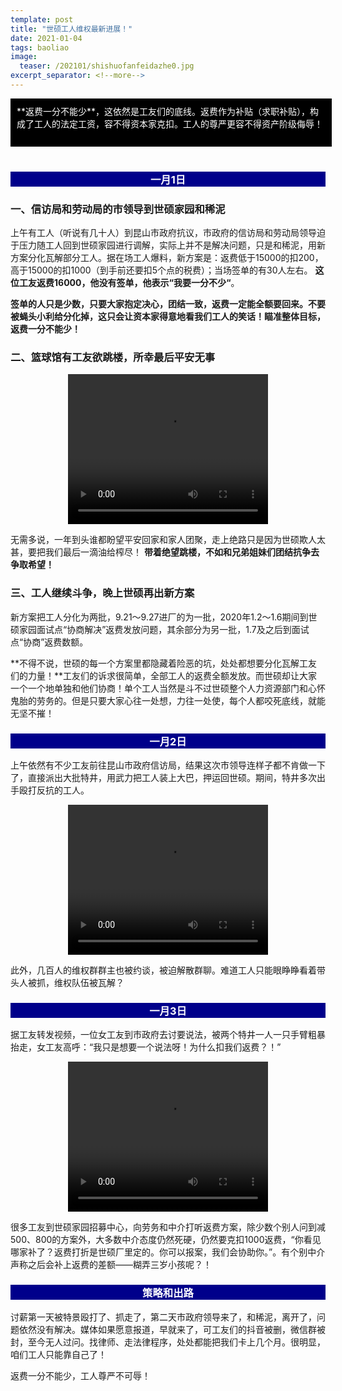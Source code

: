 ```yaml
---
template: post
title: "世硕工人维权最新进展！"
date: 2021-01-04
tags: baoliao
image:
  teaser: /202101/shishuofanfeidazhe0.jpg
excerpt_separator: <!--more-->
---
```


<div style="width:98%;padding:10px;background-color:black;color:white;margin:0;">**返费一分不能少**，这依然是工友们的底线。返费作为补贴（求职补贴），构成了工人的法定工资，容不得资本家克扣。工人的尊严更容不得资产阶级侮辱！<br><br>
</div><br>

<!--more-->


<div style="text-align:center;background-color:darkblue;color:white"><h3>  一月1日  </h3></div>

### 一、信访局和劳动局的市领导到世硕家园和稀泥

上午有工人（听说有几十人）到昆山市政府抗议，市政府的信访局和劳动局领导迫于压力随工人回到世硕家园进行调解，实际上并不是解决问题，只是和稀泥，用新方案分化瓦解部分工人。据在场工人爆料，新方案是：返费低于15000的扣200，高于15000的扣1000（到手前还要扣5个点的税费）；当场签单的有30人左右。 **这位工友返费16000，他没有签单，他表示“我要一分不少“**。

**签单的人只是少数，只要大家抱定决心，团结一致，返费一定能全额要回来。不要被蝇头小利给分化掉，这只会让资本家得意地看我们工人的笑话！瞄准整体目标，返费一分不能少！**


### 二、篮球馆有工友欲跳楼，所幸最后平安无事

<div style="text-align:center;color:grey">
<video width="320" height="240" controls>
  <source src="http://gonghao51.mypressonline.com/videos/shishuotiaolou.mp4" type="video/mp4">
哎呀！你的浏览器不支持视频播放。
</video>
</div>

无需多说，一年到头谁都盼望平安回家和家人团聚，走上绝路只是因为世硕欺人太甚，要把我们最后一滴油给榨尽！ **带着绝望跳楼，不如和兄弟姐妹们团结抗争去争取希望！**


### 三、工人继续斗争，晚上世硕再出新方案

新方案把工人分化为两批，9.21～9.27进厂的为一批，2020年1.2～1.6期间到世硕家园面试点“协商解决”返费发放问题，其余部分为另一批，1.7及之后到面试点“协商”返费数额。

**不得不说，世硕的每一个方案里都隐藏着险恶的坑，处处都想要分化瓦解工友们的力量！**工友们的诉求很简单，全部工人的返费全额发放。而世硕却让大家一个一个地单独和他们协商！单个工人当然是斗不过世硕整个人力资源部门和心怀鬼胎的劳务的。但是只要大家心往一处想，力往一处使，每个人都咬死底线，就能无坚不摧！



<div style="text-align:center;background-color:darkblue;color:white"><h3>  一月2日  </h3></div>

上午依然有不少工友前往昆山市政府信访局，结果这次市领导连样子都不肯做一下了，直接派出大批特井，用武力把工人装上大巴，押运回世硕。期间，特井多次出手殴打反抗的工人。

<div style="text-align:center;color:grey">
<video width="320" height="240" controls>
  <source src="http://gonghao51.mypressonline.com/videos/shishuoxinfangban.mp4" type="video/mp4">
哎呀！你的浏览器不支持视频播放。
</video>
</div>

此外，几百人的维权群群主也被约谈，被迫解散群聊。难道工人只能眼睁睁看着带头人被抓，维权队伍被瓦解？



<div style="text-align:center;background-color:darkblue;color:white"><h3>  一月3日  </h3></div>

据工友转发视频，一位女工友到市政府去讨要说法，被两个特井一人一只手臂粗暴抬走，女工友高呼：“我只是想要一个说法呀！为什么扣我们返费？！”

<div style="text-align:center;color:grey">
<video width="320" height="240" controls>
  <source src="http://gonghao51.mypressonline.com/videos/shishuozhuaren.mp4" type="video/mp4">
哎呀！你的浏览器不支持视频播放。
</video>
</div>

很多工友到世硕家园招募中心，向劳务和中介打听返费方案，除少数个别人问到减500、800的方案外，大多数中介态度仍然死硬，仍然要克扣1000返费，“你看见哪家补了？返费打折是世硕厂里定的。你可以报案，我们会协助你。”。有个别中介声称之后会补上返费的差额——糊弄三岁小孩呢？！



<div style="text-align:center;background-color:darkblue;color:white"><h3>  策略和出路  </h3></div>

讨薪第一天被特景殴打了、抓走了，第二天市政府领导来了，和稀泥，离开了，问题依然没有解决。媒体如果愿意报道，早就来了，可工友们的抖音被删，微信群被封，至今无人过问。找律师、走法律程序，处处都能把我们卡上几个月。很明显，咱们工人只能靠自己了！

返费一分不能少，工人尊严不可辱！


